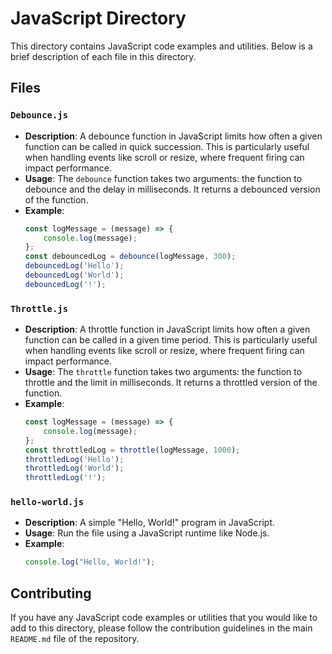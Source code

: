 # JavaScript Directory

This directory contains JavaScript code examples and utilities. Below is a brief description of each file in this directory.

## Files

### `Debounce.js`
- **Description**: A debounce function in JavaScript limits how often a given function can be called in quick succession. This is particularly useful when handling events like scroll or resize, where frequent firing can impact performance.
- **Usage**: The `debounce` function takes two arguments: the function to debounce and the delay in milliseconds. It returns a debounced version of the function.
- **Example**:
  ```javascript
  const logMessage = (message) => {
      console.log(message);
  };
  const debouncedLog = debounce(logMessage, 300);
  debouncedLog('Hello');
  debouncedLog('World');
  debouncedLog('!');
  ```

### `Throttle.js`
- **Description**: A throttle function in JavaScript limits how often a given function can be called in a given time period. This is particularly useful when handling events like scroll or resize, where frequent firing can impact performance.
- **Usage**: The `throttle` function takes two arguments: the function to throttle and the limit in milliseconds. It returns a throttled version of the function.
- **Example**:
  ```javascript
  const logMessage = (message) => {
      console.log(message);
  };
  const throttledLog = throttle(logMessage, 1000);
  throttledLog('Hello');
  throttledLog('World');
  throttledLog('!');
  ```

### `hello-world.js`
- **Description**: A simple "Hello, World!" program in JavaScript.
- **Usage**: Run the file using a JavaScript runtime like Node.js.
- **Example**:
  ```javascript
  console.log("Hello, World!");
  ```

## Contributing

If you have any JavaScript code examples or utilities that you would like to add to this directory, please follow the contribution guidelines in the main `README.md` file of the repository.
